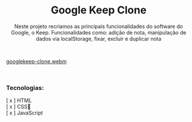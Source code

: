 <h1 align="center">Google Keep Clone</h1>

<p align="center">Neste projeto recriamos as principais funcionalidades do software do Google, o Keep. Funcionalidades como: adição de nota, manipulação de dados via localStorage, fixar, excluir e duplicar nota</p>

<br>

[googlekeep-clone.webm](https://github.com/gilsonluzfilho/GoogleKeepClone/assets/109834277/0ffca8a8-7e33-49f7-8a70-de7f8592039f)

<br>

<h3><b>Tecnologias:</b></h3>
[ x ] HTML <br>
[ x ] CSS🎨 <br>
[ x ] JavaScript

